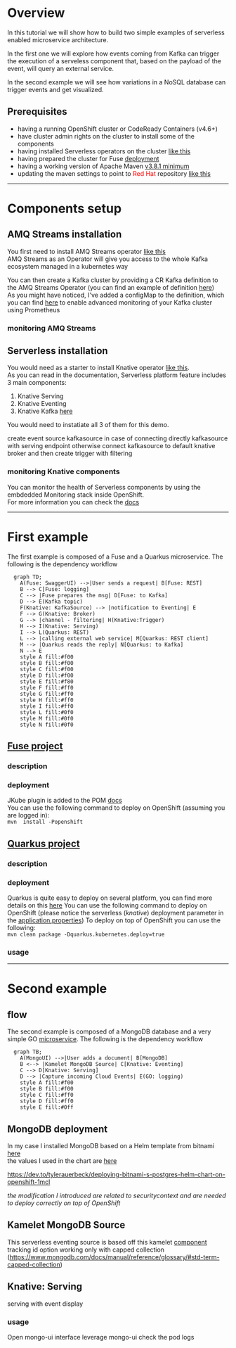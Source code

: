 # Overview
In this tutorial we will show how to build two simple examples of serverless enabled microservice architecture.  

In the first one we will explore how events coming from Kafka can trigger the execution of a serveless component that, based on the payload of the event, will query an external service.

In the second example we will see how variations in a NoSQL database can trigger events and get visualized.  

## Prerequisites
* having a running OpenShift cluster or CodeReady Containers (v4.6+)
* have cluster admin rights on the cluster to install some of the components
* having installed Serverless operators on the cluster [like this](https://docs.openshift.com/container-platform/4.9/serverless/install/install-serverless-operator.html)
* having prepared the cluster for Fuse [deployment](https://access.redhat.com/documentation/en-us/red_hat_fuse/7.10/html/fuse_on_openshift_guide/get-started-admin)
* having a working version of Apache Maven [v3.8.1 minimum](https://access.redhat.com/documentation/en-us/red_hat_build_of_quarkus/2.2/guide/e75e6f99-0d92-4236-bfb8-2de30a6a605d)
* updating the maven settings to point to <span style="color:red">Red Hat</span> repository [like this](https://access.redhat.com/documentation/en-us/red_hat_build_of_quarkus/2.2/guide/e75e6f99-0d92-4236-bfb8-2de30a6a605d#_edb1ae30-5684-4d33-965e-793f06026280)
____________

# Components setup
## AMQ Streams installation
You first need to install AMQ Streams operator [like this]()  
AMQ Streams as an Operator will give you access to the whole Kafka ecosystem managed in a kubernetes way

You can then create a Kafka cluster by providing a CR Kafka definition to the AMQ Streams Operator (you can find an example of definition [here](config-resources/kafka-cluster.yml))  
As you might have noticed, I've added a configMap to the definition, which you can find [here](config-resources/kafka-metrics.yml) to enable advanced monitoring of your Kafka cluster using Prometheus

### monitoring AMQ Streams

## Serverless installation
You would need as a starter to install Knative operator [like this](https://docs.openshift.com/container-platform/4.9/serverless/install/install-serverless-operator.html).  
As you can read in the documentation, Serverless platform feature includes 3 main components:
1. Knative Serving
2. Knative Eventing
3. Knative Kafka [here](https://docs.openshift.com/container-platform/4.9/serverless/admin_guide/serverless-kafka-admin.html)

You would need to instatiate all 3 of them for this demo.

create event source kafkasource in case of connecting directly kafkasource with serving endpoint
otherwise connect kafkasource to default knative broker and then create trigger with filtering

### monitoring Knative components
You can monitor the health of Serverless components by using the embdedded Monitoring stack inside OpenShift.  
For more information you can check the [docs](https://docs.openshift.com/container-platform/4.9/serverless/admin_guide/serverless-admin-monitoring.html)

_____________
# First example

The first example is composed of a Fuse and a Quarkus microservice.
The following is the dependency workflow
```mermaid
  graph TD;
    A(Fuse: SwaggerUI) -->|User sends a request| B[Fuse: REST]
    B --> C[Fuse: logging]
    C --> |Fuse prepares the msg| D[Fuse: to Kafka]
    D --> E(Kafka topic)
    F(Knative: KafkaSource) --> |notification to Eventing| E
    F --> G(Knative: Broker)
    G --> |channel - filtering| H(Knative:Trigger)
    H --> I(Knative: Serving)
    I --> L(Quarkus: REST)
    L --> |calling external web service| M[Quarkus: REST client]
    M --> |Quarkus reads the reply| N[Quarkus: to Kafka]
    N --> E
    style A fill:#f00
    style B fill:#f00
    style C fill:#f00
    style D fill:#f00
    style E fill:#f80
    style F fill:#ff0
    style G fill:#ff0
    style H fill:#ff0
    style I fill:#ff0
    style L fill:#0f0
    style M fill:#0f0
    style N fill:#0f0
```
## [Fuse project](https://github.com/lucamaf/psychic-happiness/tree/main/grateful-hill)

### description

### deployment
JKube plugin is added to the POM [docs](https://www.eclipse.org/jkube/docs/openshift-maven-plugin)  
You can use the following command to deploy on OpenShift (assuming you are logged in):  
`mvn  install -Popenshift`

## [Quarkus project](https://github.com/lucamaf/psychic-happiness/tree/main/rest-knative-weather)

### description

### deployment
Quarkus is quite easy to deploy on several platform, you can find more details on this [here](https://quarkus.io/guides/deploying-to-openshift)
You can use the following command to deploy on OpenShift (please notice the serverless (*knative*) deployment parameter in the [application.properties](rest-knative-weather/src/main/resources/application.properties))
To deploy on top of OpenShift you can use the following:  
`mvn clean package -Dquarkus.kubernetes.deploy=true`

### usage
_________
# Second example

## flow
The second example is composed of a MongoDB database and a very simple GO [microservice](https://github.com/knative/eventing/blob/main/cmd/event_display/main.go).
The following is the dependency workflow
```mermaid
  graph TB;
    A(MongoUI) -->|User adds a document| B[MongoDB]
    B <--> |Kamelet MongoDB Source| C[Knative: Eventing]
    C --> D[Knative: Serving]
    D --> |Capture incoming Cloud Events| E(GO: logging)
    style A fill:#f00
    style B fill:#f00
    style C fill:#ff0
    style D fill:#ff0
    style E fill:#0ff
```



## MongoDB deployment
In my case I installed MongoDB based on a Helm template from bitnami [here](https://github.com/bitnami/charts/tree/master/bitnami/mongodb)  
the values I used in the chart are [here](config-resources/values.yaml)

https://dev.to/tylerauerbeck/deploying-bitnami-s-postgres-helm-chart-on-openshift-1mcl

*the modification I introduced are related to securitycontext and are needed to deploy correctly on top of OpenShift*

## Kamelet MongoDB Source
This serverless eventing source is based off this kamelet [component](https://camel.apache.org/camel-kamelets/0.7.x/mongodb-source.html)
tracking id option working only with capped collection (https://www.mongodb.com/docs/manual/reference/glossary/#std-term-capped-collection)


## Knative: Serving
serving with event display

### usage
Open mongo-ui interface
leverage mongo-ui
check the pod logs